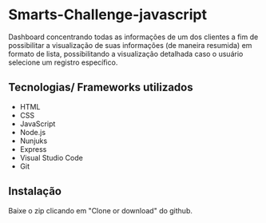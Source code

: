 # Smarts-Challenge-javascript
Dashboard concentrando todas as informações de um dos clientes a fim de possibilitar a visualização de suas informações (de maneira resumida) em formato de lista, possibilitando a visualização detalhada caso o usuário selecione um registro específico.

## Tecnologias/ Frameworks utilizados
* HTML
* CSS
* JavaScript
* Node.js
* Nunjuks
* Express
* Visual Studio Code
* Git

## Instalação
Baixe o zip clicando em "Clone or download" do github.
